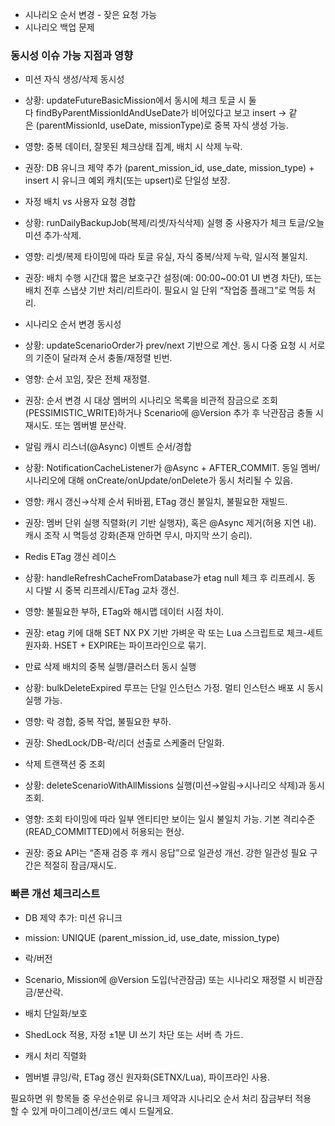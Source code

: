 - 시나리오 순서 변경 - 잦은 요청 가능
- 시나리오 백업 문제

### 동시성 이슈 가능 지점과 영향

- 미션 자식 생성/삭제 동시성

- 상황: updateFutureBasicMission에서 동시에 체크 토글 시 둘 다 findByParentMissionIdAndUseDate가 비어있다고 보고 insert → 같은 (parentMissionId, useDate, missionType)로 중복 자식 생성 가능.

- 영향: 중복 데이터, 잘못된 체크상태 집계, 배치 시 삭제 누락.

- 권장: DB 유니크 제약 추가 (parent_mission_id, use_date, mission_type) + insert 시 유니크 예외 캐치(또는 upsert)로 단일성 보장.

- 자정 배치 vs 사용자 요청 경합

- 상황: runDailyBackupJob(복제/리셋/자식삭제) 실행 중 사용자가 체크 토글/오늘 미션 추가·삭제.

- 영향: 리셋/복제 타이밍에 따라 토글 유실, 자식 중복/삭제 누락, 일시적 불일치.

- 권장: 배치 수행 시간대 짧은 보호구간 설정(예: 00:00~00:01 UI 변경 차단), 또는 배치 전후 스냅샷 기반 처리/리트라이. 필요시 일 단위 “작업중 플래그”로 멱등 처리.

- 시나리오 순서 변경 동시성

- 상황: updateScenarioOrder가 prev/next 기반으로 계산. 동시 다중 요청 시 서로의 기준이 달라져 순서 충돌/재정렬 빈번.

- 영향: 순서 꼬임, 잦은 전체 재정렬.

- 권장: 순서 변경 시 대상 멤버의 시나리오 목록을 비관적 잠금으로 조회(PESSIMISTIC_WRITE)하거나 Scenario에 @Version 추가 후 낙관잠금 충돌 시 재시도. 또는 멤버별 분산락.

- 알림 캐시 리스너(@Async) 이벤트 순서/경합

- 상황: NotificationCacheListener가 @Async + AFTER_COMMIT. 동일 멤버/시나리오에 대해 onCreate/onUpdate/onDelete가 동시 처리될 수 있음.

- 영향: 캐시 갱신→삭제 순서 뒤바뀜, ETag 갱신 불일치, 불필요한 재빌드.

- 권장: 멤버 단위 실행 직렬화(키 기반 실행자), 혹은 @Async 제거(허용 지연 내). 캐시 조작 시 멱등성 강화(존재 안하면 무시, 마지막 쓰기 승리).

- Redis ETag 갱신 레이스

- 상황: handleRefreshCacheFromDatabase가 etag null 체크 후 리프레시. 동시 다발 시 중복 리프레시/ETag 교차 갱신.

- 영향: 불필요한 부하, ETag와 해시맵 데이터 시점 차이.

- 권장: etag 키에 대해 SET NX PX 기반 가벼운 락 또는 Lua 스크립트로 체크-세트 원자화. HSET + EXPIRE는 파이프라인으로 묶기.

- 만료 삭제 배치의 중복 실행/클러스터 동시 실행

- 상황: bulkDeleteExpired 루프는 단일 인스턴스 가정. 멀티 인스턴스 배포 시 동시 실행 가능.

- 영향: 락 경합, 중복 작업, 불필요한 부하.

- 권장: ShedLock/DB-락/리더 선출로 스케줄러 단일화.

- 삭제 트랜잭션 중 조회

- 상황: deleteScenarioWithAllMissions 실행(미션→알림→시나리오 삭제)과 동시 조회.

- 영향: 조회 타이밍에 따라 일부 엔티티만 보이는 일시 불일치 가능. 기본 격리수준(READ_COMMITTED)에서 허용되는 현상.

- 권장: 중요 API는 “존재 검증 후 캐시 응답”으로 일관성 개선. 강한 일관성 필요 구간은 적절히 잠금/재시도.

### 빠른 개선 체크리스트

- DB 제약 추가: 미션 유니크

- mission: UNIQUE (parent_mission_id, use_date, mission_type)

- 락/버전

- Scenario, Mission에 @Version 도입(낙관잠금) 또는 시나리오 재정렬 시 비관잠금/분산락.

- 배치 단일화/보호

- ShedLock 적용, 자정 ±1분 UI 쓰기 차단 또는 서버 측 가드.

- 캐시 처리 직렬화

- 멤버별 큐잉/락, ETag 갱신 원자화(SETNX/Lua), 파이프라인 사용.

필요하면 위 항목들 중 우선순위로 유니크 제약과 시나리오 순서 처리 잠금부터 적용할 수 있게 마이그레이션/코드 예시 드릴게요.
